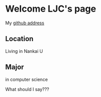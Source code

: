 
# Welcome LJC's page

My [github address](https://github.com/kenchan-liu/)

## Location

Living in Nankai U

## Major

in computer science

What should I say???
